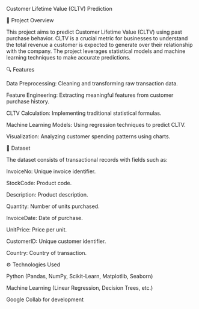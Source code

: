 Customer Lifetime Value (CLTV) Prediction

📌 Project Overview

This project aims to predict Customer Lifetime Value (CLTV) using past purchase behavior. CLTV is a crucial metric for businesses to understand the total revenue a customer is expected to generate over their relationship with the company. The project leverages statistical models and machine learning techniques to make accurate predictions.

🔍 Features

Data Preprocessing: Cleaning and transforming raw transaction data.

Feature Engineering: Extracting meaningful features from customer purchase history.

CLTV Calculation: Implementing traditional statistical formulas.

Machine Learning Models: Using regression techniques to predict CLTV.

Visualization: Analyzing customer spending patterns using charts.

📂 Dataset

The dataset consists of transactional records with fields such as:

InvoiceNo: Unique invoice identifier.

StockCode: Product code.

Description: Product description.

Quantity: Number of units purchased.

InvoiceDate: Date of purchase.

UnitPrice: Price per unit.

CustomerID: Unique customer identifier.

Country: Country of transaction.

⚙️ Technologies Used

Python (Pandas, NumPy, Scikit-Learn, Matplotlib, Seaborn)

Machine Learning (Linear Regression, Decision Trees, etc.)

Google Collab for development
